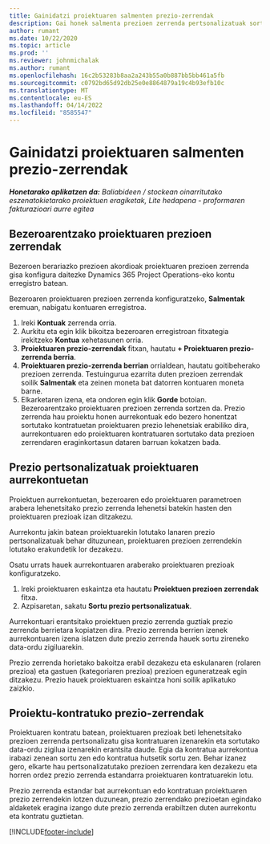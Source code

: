 ```yaml
---
title: Gainidatzi proiektuaren salmenten prezio-zerrendak
description: Gai honek salmenta prezioen zerrenda pertsonalizatuak sortzeari buruzko informazioa eskaintzen du.
author: rumant
ms.date: 10/22/2020
ms.topic: article
ms.prod: ''
ms.reviewer: johnmichalak
ms.author: rumant
ms.openlocfilehash: 16c2b53283b8aa2a243b55a0b887bb5bb461a5fb
ms.sourcegitcommit: c0792bd65d92db25e0e8864879a19c4b93efb10c
ms.translationtype: MT
ms.contentlocale: eu-ES
ms.lasthandoff: 04/14/2022
ms.locfileid: "8585547"
---
```

# <a name="override-project-sales-price-lists"></a>Gainidatzi proiektuaren salmenten prezio-zerrendak

_**Honetarako aplikatzen da:** Baliabideen / stockean oinarritutako eszenatokietarako proiektuen eragiketak, Lite hedapena - proformaren fakturazioari aurre egitea_

## <a name="customer-specific-project-price-lists"></a>Bezeroarentzako proiektuaren prezioen zerrendak

Bezeroen berariazko prezioen akordioak proiektuaren prezioen zerrenda gisa konfigura daitezke Dynamics 365 Project Operations-eko kontu erregistro batean.

Bezeroaren proiektuaren prezioen zerrenda konfiguratzeko, **Salmentak** eremuan, nabigatu kontuaren erregistroa.

1. Ireki **Kontuak** zerrenda orria.
2. Aurkitu eta egin klik bikoitza bezeroaren erregistroan fitxategia irekitzeko **Kontua** xehetasunen orria.
3. **Proiektuaren prezio-zerrendak** fitxan, hautatu **+ Proiektuaren prezio-zerrenda berria**.
4. **Proiektuaren prezio-zerrenda berrian** orrialdean, hautatu goitibeherako prezioen zerrenda. Testuingurua ezarrita duten prezioen zerrendak soilik **Salmentak** eta zeinen moneta bat datorren kontuaren moneta barne.
5. Elkarketaren izena, eta ondoren egin klik **Gorde** botoian. Bezeroarentzako proiektuaren prezioen zerrenda sortzen da. Prezio zerrenda hau proiektu honen aurrekontuak edo bezero honentzat sortutako kontratuetan proiektuaren prezio lehenetsiak erabiliko dira, aurrekontuaren edo proiektuaren kontratuaren sortutako data prezioen zerrendaren eraginkortasun dataren barruan kokatzen bada.

## <a name="custom-pricing-on-project-quotes"></a>Prezio pertsonalizatuak proiektuaren aurrekontuetan

Proiektuen aurrekontuetan, bezeroaren edo proiektuaren parametroen arabera lehenetsitako prezio zerrenda lehenetsi batekin hasten den proiektuaren prezioak izan ditzakezu.

Aurrekontu jakin batean proiektuarekin lotutako lanaren prezio pertsonalizatuak behar dituzunean, proiektuaren prezioen zerrendekin lotutako erakundetik lor dezakezu.

Osatu urrats hauek aurrekontuaren araberako proiektuaren prezioak konfiguratzeko.

1. Ireki proiektuaren eskaintza eta hautatu **Proiektuen prezioen zerrendak** fitxa.
2. Azpisaretan, sakatu **Sortu prezio pertsonalizatuak**.

Aurrekontuari erantsitako proiektuen prezio zerrenda guztiak prezio zerrenda berrietara kopiatzen dira. Prezio zerrenda berrien izenek aurrekontuaren izena islatzen dute prezio zerrenda hauek sortu zireneko data-ordu zigiluarekin.

Prezio zerrenda horietako bakoitza erabil dezakezu eta eskulanaren (rolaren prezioa) eta gastuen (kategoriaren prezioa) prezioen eguneratzeak egin ditzakezu. Prezio hauek proiektuaren eskaintza honi soilik aplikatuko zaizkio.

## <a name="price-lists-on-a-project-contract"></a>Proiektu-kontratuko prezio-zerrendak

Proiektuaren kontratu batean, proiektuaren prezioak beti lehenetsitako prezioen zerrenda pertsonalizatu gisa kontratuaren izenarekin eta sortutako data-ordu zigilua izenarekin erantsita daude. Egia da kontratua aurrekontua irabazi zenean sortu zen edo kontratua hutsetik sortu zen. Behar izanez gero, elkarte hau pertsonalizatutako prezioen zerrendara ken dezakezu eta horren ordez prezio zerrenda estandarra proiektuaren kontratuarekin lotu.

Prezio zerrenda estandar bat aurrekontuan edo kontratuan proiektuaren prezio zerrendekin lotzen duzunean, prezio zerrendako prezioetan egindako aldaketek eragina izango dute prezio zerrenda erabiltzen duten aurrekontu eta kontratu guztietan.


[!INCLUDE[footer-include](../includes/footer-banner.md)]